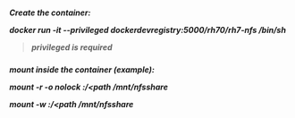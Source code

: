 <h5> Create the container:

docker run -it --privileged dockerdevregistry:5000/rh70/rh7-nfs /bin/sh
>**privileged** is required

<h5> mount inside the container (example):

mount -r -o nolock <server>:/<path  /mnt/nfsshare

mount -w <server>:/<path  /mnt/nfsshare

